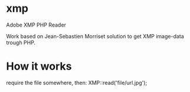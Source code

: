 xmp
===

Adobe XMP PHP Reader

Work based on Jean-Sebastien Morriset solution to get XMP image-data trough PHP.

How it works
============

require the file somewhere, then:
XMP::read('file/url.jpg');